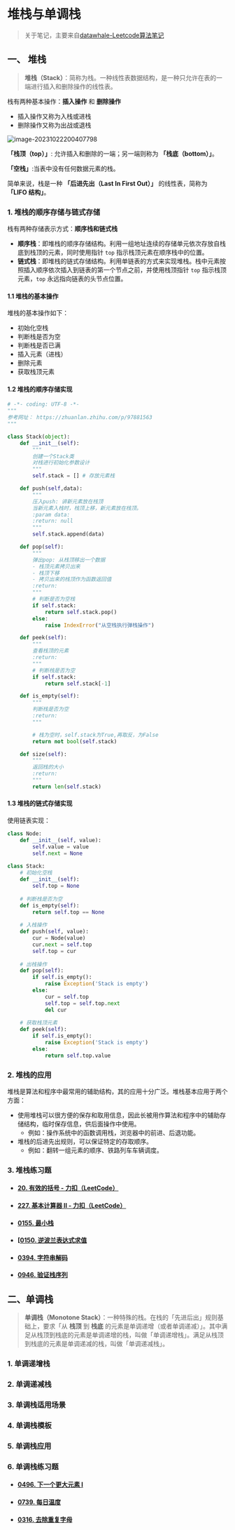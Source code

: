# 堆栈与单调栈
> 关于笔记，主要来自[datawhale-Leetcode算法笔记](https://datawhalechina.github.io/leetcode-notes/#/ch01/01.01/01.01.02-Algorithm-Complexity)

## 一、 堆栈

> **堆栈（Stack）**：简称为栈。一种线性表数据结构，是一种只允许在表的一端进行插入和删除操作的线性表。

栈有两种基本操作：**插入操作** 和 **删除操作**

- 插入操作又称为入栈或进栈
- 删除操作又称为出战或退栈

![image-20231022200407798](.\img\image-20231022200407798.png)

**「栈顶（top）」**: 允许插入和删除的一端；另一端则称为 **「栈底（bottom）」**。

**「空栈」**:当表中没有任何数据元素的栈。

简单来说，栈是一种 **「后进先出（Last In First Out）」** 的线性表，简称为 **「LIFO 结构」**。

### 1. 堆栈的顺序存储与链式存储

栈有两种存储表示方式：**顺序栈和链式栈**

- **顺序栈**：即堆栈的顺序存储结构。利用一组地址连续的存储单元依次存放自栈底到栈顶的元素，同时使用指针 `top` 指示栈顶元素在顺序栈中的位置。
- **链式栈**：即堆栈的链式存储结构。利用单链表的方式来实现堆栈。栈中元素按照插入顺序依次插入到链表的第一个节点之前，并使用栈顶指针 `top` 指示栈顶元素，`top` 永远指向链表的头节点位置。

#### 1.1 堆栈的基本操作

堆栈的基本操作如下：

- 初始化空栈
- 判断栈是否为空
- 判断栈是否已满
- 插入元素（进栈）
- 删除元素
- 获取栈顶元素

#### 1.2 堆栈的顺序存储实现

```python
# -*- coding: UTF-8 -*-
"""
参考网址： https://zhuanlan.zhihu.com/p/97881563
"""

class Stack(object):
    def __init__(self):
        """
        创建一个Stack类
        对栈进行初始化参数设计
        """
        self.stack = [] # 存放元素栈

    def push(self,data):
        """
        压入push: 讲新元素放在栈顶
        当新元素入栈时，栈顶上移，新元素放在栈顶。
        :param data:
        :return: null
        """
        self.stack.append(data)

    def pop(self):
        """
        弹出pop: 从栈顶移出一个数据
        - 栈顶元素拷贝出来
        - 栈顶下移
        - 拷贝出来的栈顶作为函数返回值
        :return:
        """
        # 判断是否为空栈
        if self.stack:
            return self.stack.pop()
        else:
            raise IndexError("从空栈执行弹栈操作")

    def peek(self):
        """
        查看栈顶的元素
        :return:
        """
        # 判断栈是否为空
        if self.stack:
            return self.stack[-1]

    def is_empty(self):
        """
        判断栈是否为空
        :return:
        """

        # 栈为空时，self.stack为True,再取反，为False
        return not bool(self.stack)

    def size(self):
        """
        返回栈的大小
        :return:
        """
        return len(self.stack)

```

#### 1.3 堆栈的链式存储实现

使用链表实现：

```python
class Node:
    def __init__(self, value):
        self.value = value
        self.next = None
        
class Stack:
    # 初始化空栈
    def __init__(self):
        self.top = None
    
    # 判断栈是否为空
    def is_empty(self):
        return self.top == None
    
    # 入栈操作
    def push(self, value):
        cur = Node(value)
        cur.next = self.top
        self.top = cur
    
    # 出栈操作
    def pop(self):
        if self.is_empty():
            raise Exception('Stack is empty')
        else:
            cur = self.top
            self.top = self.top.next
            del cur
    
    # 获取栈顶元素
    def peek(self):
        if self.is_empty():
            raise Exception('Stack is empty')
        else:
            return self.top.value

```

### 2. 堆栈的应用

堆栈是算法和程序中最常用的辅助结构，其的应用十分广泛。堆栈基本应用于两个方面：

- 使用堆栈可以很方便的保存和取用信息，因此长被用作算法和程序中的辅助存储结构，临时保存信息，供后面操作中使用。
  - 例如：操作系统中的函数调用栈，浏览器中的前进、后退功能。
- 堆栈的后进先出规则，可以保证特定的存取顺序。
  - 例如：翻转一组元素的顺序、铁路列车车辆调度。

### 3. 堆栈练习题

- #### [20. 有效的括号 - 力扣（LeetCode）](https://leetcode.cn/problems/valid-parentheses/)

- #### [227. 基本计算器 II - 力扣（LeetCode）](https://leetcode.cn/problems/basic-calculator-ii/)

- #### [0155. 最小栈](https://leetcode.cn/problems/min-stack/)

- #### [[0150. 逆波兰表达式求值](https://leetcode.cn/problems/evaluate-reverse-polish-notation/)

- #### [0394. 字符串解码](https://leetcode.cn/problems/decode-string/)

- #### [0946. 验证栈序列](https://leetcode.cn/problems/validate-stack-sequences/)

## 二、单调栈

> **单调栈（Monotone Stack）**：一种特殊的栈。在栈的「先进后出」规则基础上，要求「从 **栈顶** 到 **栈底** 的元素是单调递增（或者单调递减）」。其中满足从栈顶到栈底的元素是单调递增的栈，叫做「单调递增栈」。满足从栈顶到栈底的元素是单调递减的栈，叫做「单调递减栈」。

### 1. 单调递增栈

### 2. 单调递减栈

### 3. 单调栈适用场景

### 4. 单调栈模板

### 5. 单调栈应用

### 6. 单调栈练习题

- #### [0496. 下一个更大元素 I](https://leetcode.cn/problems/next-greater-element-i/)

- #### [0739. 每日温度](https://leetcode.cn/problems/daily-temperatures/)

- #### [0316. 去除重复字母](https://leetcode.cn/problems/remove-duplicate-letters/)

